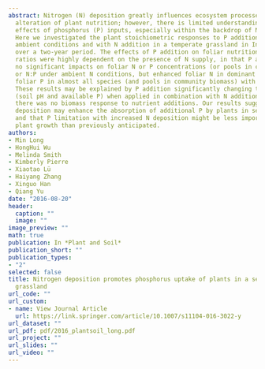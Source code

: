 ```yaml
---
abstract: Nitrogen (N) deposition greatly influences ecosystem processes through the
  alteration of plant nutrition; however, there is limited understanding about the
  effects of phosphorus (P) inputs, especially within the backdrop of N deposition.
  Here we investigated the plant stoichiometric responses to P addition under both
  ambient conditions and with N addition in a temperate grassland in Inner Mongolia
  over a two-year period. The effects of P addition on foliar nutrition and stoichiometric
  ratios were highly dependent on the presence of N supply, in that P addition showed
  no significant impacts on foliar N or P concentrations (or pools in community biomass)
  or N:P under ambient N conditions, but enhanced foliar N in dominant species and
  foliar P in almost all species (and pools in community biomass) with N addition.
  These results may be explained by P addition significantly changing the soil properties
  (soil pH and available P) when applied in combination with N additions. Moreover,
  there was no biomass response to nutrient additions. Our results suggest that N
  deposition may enhance the absorption of additional P by plants in semi-arid grasslands,
  and that P limitation with increased N deposition might be less important for limiting
  plant growth than previously anticipated.
authors:
- Min Long
- HongHui Wu
- Melinda Smith
- Kimberly Pierre
- Xiaotao Lü
- Haiyang Zhang
- Xinguo Han
- Qiang Yu
date: "2016-08-20"
header:
  caption: ""
  image: ""
image_preview: ""
math: true
publication: In *Plant and Soil*
publication_short: ""
publication_types:
- "2"
selected: false
title: Nitrogen deposition promotes phosphorus uptake of plants in a semi-arid temperate
  grassland
url_code: ""
url_custom:
- name: View Journal Article
  url: https://link.springer.com/article/10.1007/s11104-016-3022-y
url_dataset: ""
url_pdf: pdf/2016_plantsoil_long.pdf
url_project: ""
url_slides: ""
url_video: ""
---
```


